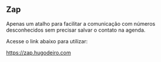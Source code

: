 ## Zap

Apenas um atalho para facilitar a comunicação com números desconhecidos sem precisar salvar o contato na agenda.

Acesse o link abaixo para utilizar:

https://zap.hugodeiro.com

